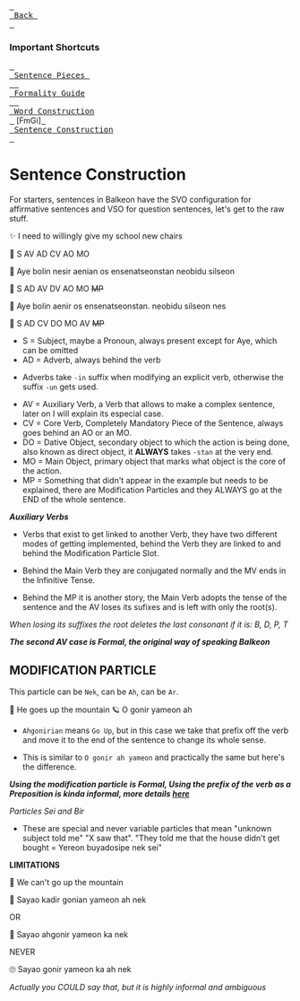 [<kbd> <br> Back <br> </kbd>][Back]

[Back]: https://metroman.me/en/balkeon/docs

### Important Shortcuts

[<kbd> <br> Sentence Pieces <br> </kbd>][StPs][<kbd> <br> Formality Guide <br> </kbd>][FmGi][<kbd> <br> Word Construction <br> </kbd>][WdCn] [FmGi][<kbd> <br> Sentence Construction <br> </kbd>][SnCo]

[StPs]: https://metroman.me/en/balkeon/docs/instructions/sentencepieces
[FmGi]: https://metroman.me/en/balkeon/docs/instructions/formalityregister
[WdCn]: https://metroman.me/en/balkeon/docs/instructions/wordconstruction
[SnCo]: https://metroman.me/en/balkeon/docs/instructions/sentences


# Sentence Construction

For starters, sentences in Balkeon have the SVO configuration for affirmative sentences and VSO for question sentences, let's get to the raw stuff.

✨ I need to willingly give my school new chairs

👀 S AV AD CV AO MO 

🌟 Aye bolin nesir aenian os ensenatseonstan neobidu silseon

🚀 S AD AV DV AO MO ~~MP~~

🌟 Aye bolin aenir os ensenatseonstan. neobidu silseon nes

🚀 S AD CV DO MO AV ~~MP~~

- S = Subject, maybe a Pronoun, always present except for Aye, which can be omitted
- AD = Adverb, always behind the verb
* Adverbs take `-in` suffix when modifying an explicit verb, otherwise the suffix `-un` gets used. 
- AV = Auxiliary Verb, a Verb that allows to make a complex sentence, later on I will explain its especial case. 
- CV = Core Verb, Completely Mandatory Piece of the Sentence, always goes behind an AO or an MO.
- DO = Dative Object, secondary object to which the action is being done, also known as direct object, it **ALWAYS** takes `-stan` at the very end. 
- MO = Main Object, primary object that marks what object is the core of the action. 
- MP = Something that didn't appear in the example but needs to be explained, there are Modification Particles and they ALWAYS go at the END of the whole sentence. 

***Auxiliary Verbs***

- Verbs that exist to get linked to another Verb, they have two different modes of getting implemented, behind the Verb they are linked to and behind the Modification Particle Slot. 

- Behind the Main Verb they are conjugated normally and the MV ends in the Infinitive Tense. 

- Behind the MP it is another story, the Main Verb adopts the tense of the sentence and the AV loses its sufixes and is left with only the root(s). 

*When losing its suffixes the root deletes the last consonant if it is: B, D, P, T*

***The second AV case is Formal, the original way of speaking Balkeon***



## MODIFICATION PARTICLE

This particle can be `Nek`, can be `Ah`, can be `Ar`.

💫 He goes up the mountain
🪐 O gonir yameon ah

- `Ahgonirian` means `Go Up`, but in this case we take that prefix off the verb and move it to the end of the sentence to change its whole sense.

- This is similar to `O gonir ah yameon` and practically the same but here's the difference.

***Using the modification particle is Formal, Using the prefix of the verb as a Preposition is kinda informal, more details [here](https://www.metroman.me/en/balkeon/docs/instructions/formalityregister)***

*Particles Sei and Bir*

- These are special and never variable particles that mean "unknown subject told me" "X saw that". "They told me that the house didn't get bought = Yereon buyadosipe nek sei"

**LIMITATIONS**

🌟 We can't go up the mountain

🚀 Sayao kadir gonian yameon ah nek

OR

🚀 Sayao ahgonir yameon ka nek

NEVER

🙄 Sayao gonir yameon ka ah nek

*Actually you COULD say that, but it is highly informal and ambiguous*
